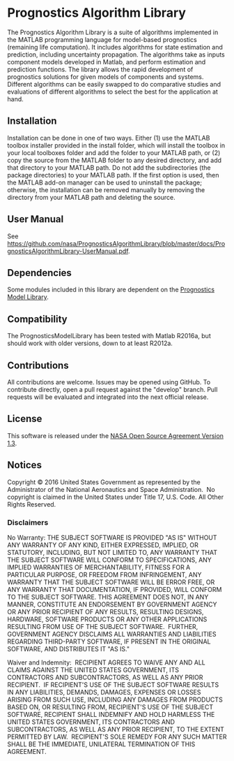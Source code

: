 # Prognostics Algorithm Library

The Prognostics Algorithm Library is a suite of algorithms implemented in the MATLAB programming language for model-based prognostics (remaining life computation). It includes algorithms for state estimation and prediction, including uncertainty propagation. The algorithms take as inputs component models developed in Matlab, and perform estimation and prediction functions. The library allows the rapid development of prognostics solutions for given models of components and systems. Different algorithms can be easily swapped to do comparative studies and evaluations of different algorithms to select the best for the application at hand.

## Installation

Installation can be done in one of two ways. Either (1) use the MATLAB toolbox installer provided in the install folder, which will install the toolbox in your local toolboxes folder and add the folder to your MATLAB path, or (2) copy the source from the MATLAB folder to any desired directory, and add that directory to your MATLAB path. Do not add the subdirectories (the package directories) to your MATLAB path. If the first option is used, then the MATLAB add-on manager can be used to uninstall the package; otherwise, the installation can be removed manually by removing the directory from your MATLAB path and deleting the source.

## User Manual

See https://github.com/nasa/PrognosticsAlgorithmLibrary/blob/master/docs/PrognosticsAlgorithmLibrary-UserManual.pdf.

## Dependencies

Some modules included in this library are dependent on the [Prognostics Model Library](https://github.com/nasa/PrognosticsModelLibrary).

## Compatibility

The PrognosticsModelLibrary has been tested with Matlab R2016a, but should work with older versions, down to at least R2012a.

## Contributions

All contributions are welcome. Issues may be opened using GitHub. To contribute directly, open a pull request against the "develop" branch. Pull requests will be evaluated and integrated into the next official release.

## License

This software is released under the [NASA Open Source Agreement Version 1.3](https://github.com/nasa/PrognosticsAlgorithmLibrary/blob/master/LICENSE.pdf).

## Notices

Copyright © 2016 United States Government as represented by the Administrator of the National Aeronautics and Space Administration.  No copyright is claimed in the United States under Title 17, U.S. Code. All Other Rights Reserved.

### Disclaimers



No Warranty: THE SUBJECT SOFTWARE IS PROVIDED "AS IS" WITHOUT ANY WARRANTY OF ANY KIND, EITHER EXPRESSED, IMPLIED, OR STATUTORY, INCLUDING, BUT NOT LIMITED TO, ANY WARRANTY THAT THE SUBJECT SOFTWARE WILL CONFORM TO SPECIFICATIONS, ANY IMPLIED WARRANTIES OF MERCHANTABILITY, FITNESS FOR A PARTICULAR PURPOSE, OR FREEDOM FROM INFRINGEMENT, ANY WARRANTY THAT THE SUBJECT SOFTWARE WILL BE ERROR FREE, OR ANY WARRANTY THAT DOCUMENTATION, IF PROVIDED, WILL CONFORM TO THE SUBJECT SOFTWARE. THIS AGREEMENT DOES NOT, IN ANY MANNER, CONSTITUTE AN ENDORSEMENT BY GOVERNMENT AGENCY OR ANY PRIOR RECIPIENT OF ANY RESULTS, RESULTING DESIGNS, HARDWARE, SOFTWARE PRODUCTS OR ANY OTHER APPLICATIONS RESULTING FROM USE OF THE SUBJECT SOFTWARE.  FURTHER, GOVERNMENT AGENCY DISCLAIMS ALL WARRANTIES AND LIABILITIES REGARDING THIRD-PARTY SOFTWARE, IF PRESENT IN THE ORIGINAL SOFTWARE, AND DISTRIBUTES IT "AS IS."

Waiver and Indemnity:  RECIPIENT AGREES TO WAIVE ANY AND ALL CLAIMS AGAINST THE UNITED STATES GOVERNMENT, ITS CONTRACTORS AND SUBCONTRACTORS, AS WELL AS ANY PRIOR RECIPIENT.  IF RECIPIENT'S USE OF THE SUBJECT SOFTWARE RESULTS IN ANY LIABILITIES, DEMANDS, DAMAGES, EXPENSES OR LOSSES ARISING FROM SUCH USE, INCLUDING ANY DAMAGES FROM PRODUCTS BASED ON, OR RESULTING FROM, RECIPIENT'S USE OF THE SUBJECT SOFTWARE, RECIPIENT SHALL INDEMNIFY AND HOLD HARMLESS THE UNITED STATES GOVERNMENT, ITS CONTRACTORS AND SUBCONTRACTORS, AS WELL AS ANY PRIOR RECIPIENT, TO THE EXTENT PERMITTED BY LAW.  RECIPIENT'S SOLE REMEDY FOR ANY SUCH MATTER SHALL BE THE IMMEDIATE, UNILATERAL TERMINATION OF THIS AGREEMENT.
